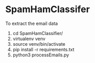# SpamHamClassifer



To extract the email data

1. cd SpamHamClassifier/
2. virtualenv venv
3. source venv/bin/activate
4. pip install -r requirements.txt
5. python3 processEmails.py

